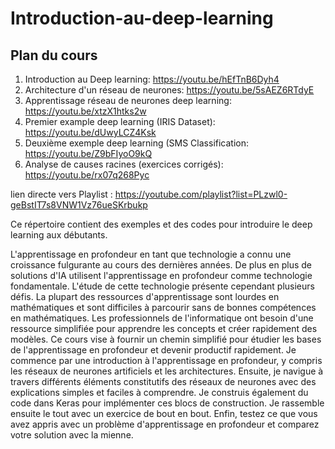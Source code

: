 # Introduction-au-deep-learning

## Plan du cours

1. Introduction au Deep learning: https://youtu.be/hEfTnB6Dyh4
2. Architecture d'un réseau de neurones: https://youtu.be/5sAEZ6RTdyE
3. Apprentissage réseau de neurones deep learning: https://youtu.be/xtzX1htks2w
4. Premier example deep learning (IRIS Dataset): https://youtu.be/dUwyLCZ4Ksk
5. Deuxième exemple deep learning (SMS Classification: https://youtu.be/Z9bFIyoO9kQ
6. Analyse de causes racines (exercices corrigés): https://youtu.be/rx07q268Pyc

lien directe vers Playlist : https://youtube.com/playlist?list=PLzwl0-geBstIT7s8VNW1Vz76ueSKrbukp


Ce répertoire contient des exemples et des codes pour introduire le deep learning aux débutants.

L'apprentissage en profondeur en tant que technologie a connu une croissance fulgurante au cours des dernières années. De plus en plus de solutions d'IA utilisent l'apprentissage en profondeur comme technologie fondamentale. L'étude de cette technologie présente cependant plusieurs défis. La plupart des ressources d'apprentissage sont lourdes en mathématiques et sont difficiles à parcourir sans de bonnes compétences en mathématiques. Les professionnels de l'informatique ont besoin d'une ressource simplifiée pour apprendre les concepts et créer rapidement des modèles. Ce cours vise à fournir un chemin simplifié pour étudier les bases de l'apprentissage en profondeur et devenir productif rapidement. Je commence par une introduction à l'apprentissage en profondeur, y compris les réseaux de neurones artificiels et les architectures. Ensuite, je navigue à travers différents éléments constitutifs des réseaux de neurones avec des explications simples et faciles à comprendre. Je construis également du code dans Keras pour implémenter ces blocs de construction. Je rassemble ensuite le tout avec un exercice de bout en bout. Enfin, testez ce que vous avez appris avec un problème d'apprentissage en profondeur et comparez votre solution avec la mienne.
